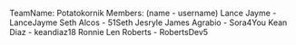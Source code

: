 TeamName: Potatokornik
Members: (name - username)
Lance Jayme - LanceJayme
Seth Alcos - 51Seth
Jesryle James Agrabio - Sora4You
Kean Diaz - keandiaz18
Ronnie Len Roberts - RobertsDev5

